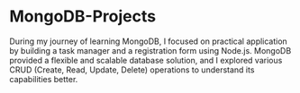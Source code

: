 # MongoDB-Projects
During my journey of learning MongoDB, I focused on practical application by building a task manager and a registration form using Node.js. MongoDB provided a flexible and scalable database solution, and I explored various CRUD (Create, Read, Update, Delete) operations to understand its capabilities better.
